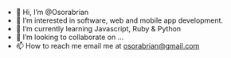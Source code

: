 - 👋 Hi, I’m @Osorabrian
- 👀 I’m interested in software, web and  mobile app development.
- 🌱 I’m currently learning Javascript, Ruby & Python
- 💞️ I’m looking to collaborate on ...
- 📫 How to reach me email me at osorabrian@gmail.com


